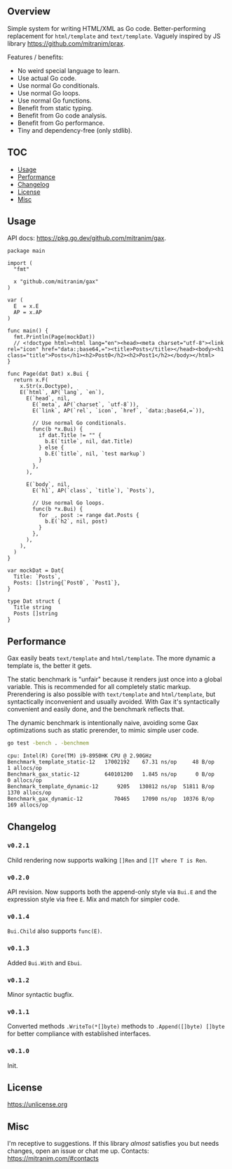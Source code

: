## Overview

Simple system for writing HTML/XML as Go code. Better-performing replacement for `html/template` and `text/template`. Vaguely inspired by JS library https://github.com/mitranim/prax.

Features / benefits:

  * No weird special language to learn.
  * Use actual Go code.
  * Use normal Go conditionals.
  * Use normal Go loops.
  * Use normal Go functions.
  * Benefit from static typing.
  * Benefit from Go code analysis.
  * Benefit from Go performance.
  * Tiny and dependency-free (only stdlib).

## TOC

* [Usage](#usage)
* [Performance](#performance)
* [Changelog](#changelog)
* [License](#license)
* [Misc](#misc)

## Usage

API docs: https://pkg.go.dev/github.com/mitranim/gax.

```golang
package main

import (
  "fmt"

  x "github.com/mitranim/gax"
)

var (
  E  = x.E
  AP = x.AP
)

func main() {
  fmt.Println(Page(mockDat))
  // <!doctype html><html lang="en"><head><meta charset="utf-8"><link rel="icon" href="data:;base64,="><title>Posts</title></head><body><h1 class="title">Posts</h1><h2>Post0</h2><h2>Post1</h2></body></html>
}

func Page(dat Dat) x.Bui {
  return x.F(
    x.Str(x.Doctype),
    E(`html`, AP(`lang`, `en`),
      E(`head`, nil,
        E(`meta`, AP(`charset`, `utf-8`)),
        E(`link`, AP(`rel`, `icon`, `href`, `data:;base64,=`)),

        // Use normal Go conditionals.
        func(b *x.Bui) {
          if dat.Title != "" {
            b.E(`title`, nil, dat.Title)
          } else {
            b.E(`title`, nil, `test markup`)
          }
        },
      ),

      E(`body`, nil,
        E(`h1`, AP(`class`, `title`), `Posts`),

        // Use normal Go loops.
        func(b *x.Bui) {
          for _, post := range dat.Posts {
            b.E(`h2`, nil, post)
          }
        },
      ),
    ),
  )
}

var mockDat = Dat{
  Title: `Posts`,
  Posts: []string{`Post0`, `Post1`},
}

type Dat struct {
  Title string
  Posts []string
}
```

## Performance

Gax easily beats `text/template` and `html/template`. The more dynamic a template is, the better it gets.

The static benchmark is "unfair" because it renders just once into a global variable. This is recommended for all completely static markup. Prerendering is also possible with `text/template` and `html/template`, but syntactically inconvenient and usually avoided. With Gax it's syntactically convenient and easily done, and the benchmark reflects that.

The dynamic benchmark is intentionally naive, avoiding some Gax optimizations such as static prerender, to mimic simple user code.

```sh
go test -bench . -benchmem
```

```
cpu: Intel(R) Core(TM) i9-8950HK CPU @ 2.90GHz
Benchmark_template_static-12   17002192    67.31 ns/op     48 B/op     1 allocs/op
Benchmark_gax_static-12        640101200   1.845 ns/op      0 B/op     0 allocs/op
Benchmark_template_dynamic-12      9205   130812 ns/op  51811 B/op  1370 allocs/op
Benchmark_gax_dynamic-12          70465    17090 ns/op  10376 B/op   169 allocs/op
```

## Changelog

### `v0.2.1`

Child rendering now supports walking `[]Ren` and `[]T where T is Ren`.

### `v0.2.0`

API revision. Now supports both the append-only style via `Bui.E` and the expression style via free `E`. Mix and match for simpler code.

### `v0.1.4`

`Bui.Child` also supports `func(E)`.

### `v0.1.3`

Added `Bui.With` and `Ebui`.

### `v0.1.2`

Minor syntactic bugfix.

### `v0.1.1`

Converted methods `.WriteTo(*[]byte)` methods to `.Append([]byte) []byte` for better compliance with established interfaces.

### `v0.1.0`

Init.

## License

https://unlicense.org

## Misc

I'm receptive to suggestions. If this library _almost_ satisfies you but needs changes, open an issue or chat me up. Contacts: https://mitranim.com/#contacts
